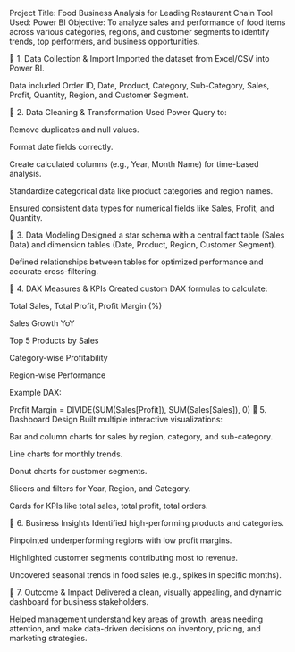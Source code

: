 Project Title: Food Business Analysis for Leading Restaurant Chain
Tool Used: Power BI
Objective: To analyze sales and performance of food items across various categories, regions, and customer segments to identify trends, top performers, and business opportunities.

🔹 1. Data Collection & Import
Imported the dataset from Excel/CSV into Power BI.

Data included Order ID, Date, Product, Category, Sub-Category, Sales, Profit, Quantity, Region, and Customer Segment.

🔹 2. Data Cleaning & Transformation
Used Power Query to:

Remove duplicates and null values.

Format date fields correctly.

Create calculated columns (e.g., Year, Month Name) for time-based analysis.

Standardize categorical data like product categories and region names.

Ensured consistent data types for numerical fields like Sales, Profit, and Quantity.

🔹 3. Data Modeling
Designed a star schema with a central fact table (Sales Data) and dimension tables (Date, Product, Region, Customer Segment).

Defined relationships between tables for optimized performance and accurate cross-filtering.

🔹 4. DAX Measures & KPIs
Created custom DAX formulas to calculate:

Total Sales, Total Profit, Profit Margin (%)

Sales Growth YoY

Top 5 Products by Sales

Category-wise Profitability

Region-wise Performance

Example DAX:

Profit Margin = DIVIDE(SUM(Sales[Profit]), SUM(Sales[Sales]), 0)
🔹 5. Dashboard Design
Built multiple interactive visualizations:

Bar and column charts for sales by region, category, and sub-category.

Line charts for monthly trends.

Donut charts for customer segments.

Slicers and filters for Year, Region, and Category.

Cards for KPIs like total sales, total profit, total orders.

🔹 6. Business Insights
Identified high-performing products and categories.

Pinpointed underperforming regions with low profit margins.

Highlighted customer segments contributing most to revenue.

Uncovered seasonal trends in food sales (e.g., spikes in specific months).

🔹 7. Outcome & Impact
Delivered a clean, visually appealing, and dynamic dashboard for business stakeholders.

Helped management understand key areas of growth, areas needing attention, and make data-driven decisions on inventory, pricing, and marketing strategies.

